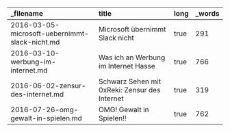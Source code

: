 | _filename                                      | title                                         | long | _words |
| :--------------------------------------------- | :-------------------------------------------- | :--- | :----- |
| 2016-03-05-microsoft-uebernimmt-slack-nicht.md | Microsoft übernimmt Slack nicht               | true | 291    |
| 2016-03-10-werbung-im-internet.md              | Was ich an Werbung im Internet Hasse          | true | 766    |
| 2016-06-02-zensur-des-internet.md              | Schwarz Sehen mit 0xReki: Zensur des Internet | true | 319    |
| 2016-07-26-omg-gewalt-in-spielen.md            | OMG! Gewalt in Spielen!!                      | true | 762    |
